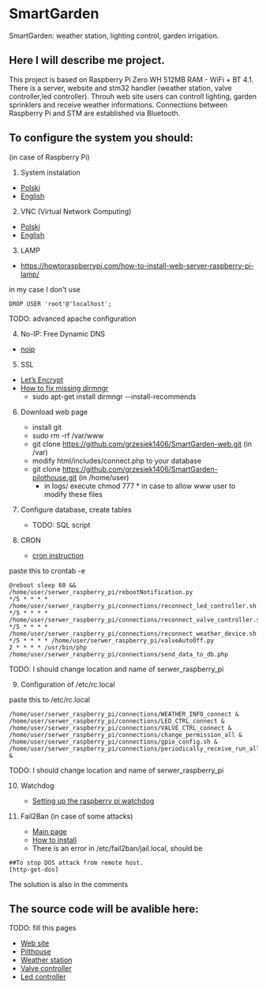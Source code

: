 # SmartGarden
SmartGarden: weather station, lighting control, garden irrigation.


## Here I will describe me project.

 This project is based on Raspberry Pi Zero WH 512MB RAM - WiFi + BT 4.1. There is a server, website and stm32 handler (weather station, valve controller,led controller).
 Throuh web site users can controll lighting, garden sprinklers and receive weather informations.
 Connections between Raspberry Pi and STM are established via Bluetooth.

## To configure the system you should:
(in case of Raspberry Pi)
1.	System instalation
   - [Polski](https://botland.com.pl/pl/content/60-instalacja-systemu-operacyjnego-raspberry-pi)
   - [English](https://www.youtube.com/watch?v=RQ6JvnXwDCM)

2.	VNC (Virtual Network Computing)
   - [Polski](https://www.youtube.com/watch?v=LVKVGmP9hxQ)
   - [English](https://www.raspberrypi.org/documentation/remote-access/vnc/)

3.	LAMP
   - https://howtoraspberrypi.com/how-to-install-web-server-raspberry-pi-lamp/

in my case I don't use 
```
DROP USER 'root'@'localhost';
```

TODO: advanced apache configuration

4.	No-IP: Free Dynamic DNS 
   - [noip](https://www.noip.com/support/knowledgebase/install-ip-duc-onto-raspberry-pi/)

5.	SSL
   - [Let’s Encrypt](https://pimylifeup.com/raspberry-pi-ssl-lets-encrypt/)
   - [How to fix missing dirmngr](https://blog.sleeplessbeastie.eu/2017/11/02/how-to-fix-missing-dirmngr/)
     - sudo apt-get install dirmngr --install-recommends

6. Download web page
   - install git
   - sudo rm -rf /var/www
   - git clone https://github.com/grzesiek1406/SmartGarden-web.git (in /var)
   - modify html/includes/connect.php to your database
   - git clone https://github.com/grzesiek1406/SmartGarden-pilothouse.git (in /home/user)
     - in logs/ execute chmod 777 * in case to allow www user to modify these files

7. Configure database, create tables
   - TODO: SQL script

8. CRON
   - [cron instruction](https://www.raspberrypi.org/documentation/linux/usage/cron.md)

paste this to crontab -e
```
@reboot sleep 60 && /home/user/serwer_raspberry_pi/rebootNotification.py
*/5 * * * * /home/user/serwer_raspberry_pi/connections/reconnect_led_controller.sh
*/5 * * * * /home/user/serwer_raspberry_pi/connections/reconnect_valve_controller.sh
*/5 * * * * /home/user/serwer_raspberry_pi/connections/reconnect_weather_device.sh
*/5 * * * * /home/user/serwer_raspberry_pi/valveAutoOff.py
2 * * * * /usr/bin/php /home/user/serwer_raspberry_pi/connections/send_data_to_db.php
```
TODO: I should change location and name of serwer_raspberry_pi

9. Configuration of /etc/rc.local

paste this to /etc/rc.local
```
/home/user/serwer_raspberry_pi/connections/WEATHER_INFO_connect &
/home/user/serwer_raspberry_pi/connections/LED_CTRL_connect &
/home/user/serwer_raspberry_pi/connections/VALVE_CTRL_connect &
/home/user/serwer_raspberry_pi/connections/change_permission_all &
/home/user/serwer_raspberry_pi/connections/gpio_config.sh &
/home/user/serwer_raspberry_pi/connections/periodically_receive_run_all.sh &
```
TODO: I should change location and name of serwer_raspberry_pi

10. Watchdog
    - [Setting up the raspberry pi watchdog](https://www.domoticz.com/wiki/Setting_up_the_raspberry_pi_watchdog)

11. Fail2Ban (in case of some attacks)
    - [Main page](https://www.fail2ban.org/wiki/index.php/Main_Page)
    - [How to install](https://blog.rapid7.com/2017/02/13/how-to-protect-ssh-and-apache-using-fail2ban-on-ubuntu-linux/)
    - There is an error in /etc/fail2ban/jail.local, should be
```
##To stop DOS attack from remote host.
[http-get-dos]

```
The solution is also in the comments


## The source code will be avalible here:

TODO: fill this pages
 - [Web site](https://github.com/grzesiek1406/SmartGarden-web)
 - [Pilthouse](https://github.com/grzesiek1406/SmartGarden-pilothouse)
 - [Weather station](https://github.com/grzesiek1406/SmartGarden-weather-station)
 - [Valve controller](https://github.com/grzesiek1406/SmartGarden-valve-controller)
 - [Led controller](https://github.com/grzesiek1406/SmartGarden-led-controller)
